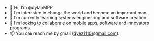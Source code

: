 - 👋 Hi, I’m @dylanMPP
- 👀 I’m interested in change the world and become an important man.
- 🌱 I’m currently learning systems engineering and software creation.
- 💞️ I’m looking to collaborate on mobile apps, software and innovators programs.
- 📫 You can reach me by gmail (dyez1110@gmail.com).

<!---
dylanMPP/dylanMPP is a ✨ special ✨ repository because its `README.md` (this file) appears on your GitHub profile.
You can click the Preview link to take a look at your changes.
--->
